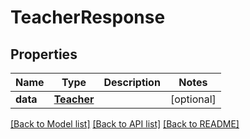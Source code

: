 # TeacherResponse

## Properties
Name | Type | Description | Notes
------------ | ------------- | ------------- | -------------
**data** | [**Teacher**](Teacher.md) |  | [optional] 

[[Back to Model list]](../README.md#documentation-for-models) [[Back to API list]](../README.md#documentation-for-api-endpoints) [[Back to README]](../README.md)

